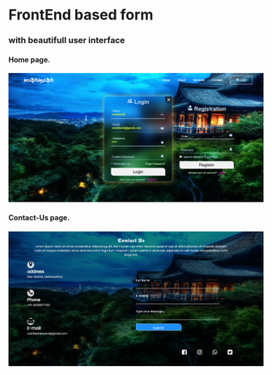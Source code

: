 # FrontEnd based form 

### with beautifull user interface 

#### Home page.

![Demo App](https://github.com/KasavRushikesh09/frontend-form/blob/main/Screenshot%202025-01-28%20215520.png)

#### Contact-Us page.

![Demo App](https://github.com/KasavRushikesh09/frontend-form/blob/main/Screenshot%202025-01-29%20142759.png)
